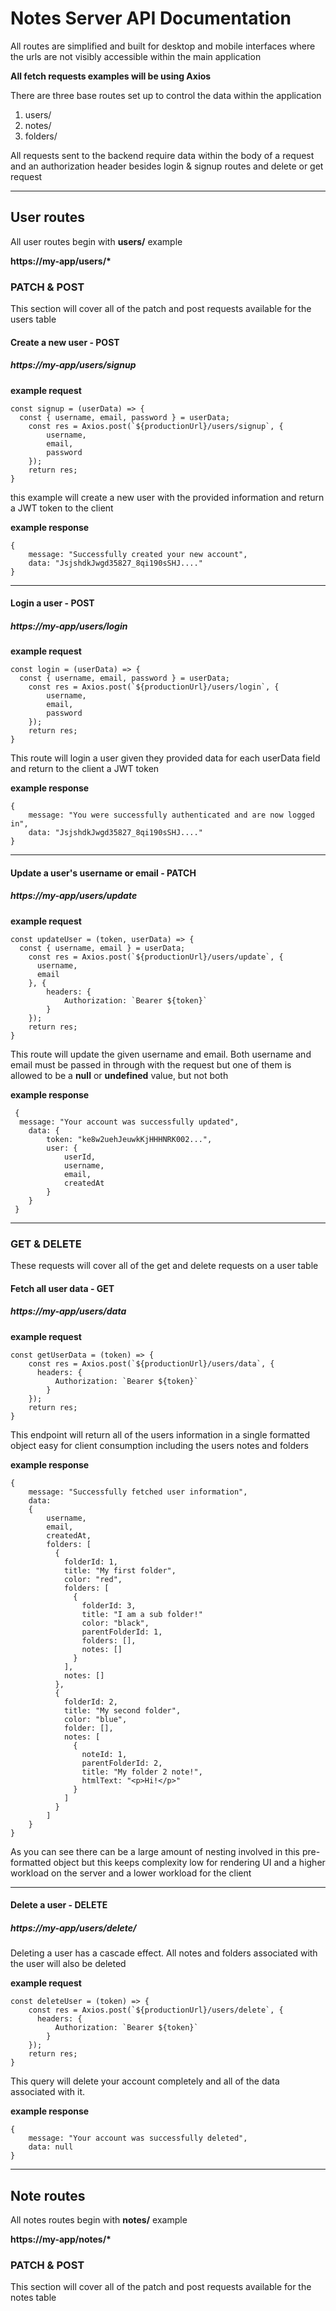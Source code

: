 # Notes Server API Documentation

All routes are simplified and built for desktop and mobile interfaces where the urls are not visibly accessible within the main application

**All fetch requests examples will be using Axios**

There are three base routes set up to control the data within the application

1. users/
2. notes/
3. folders/

All requests sent to the backend require data within the body of a request and an authorization header besides login & signup routes and delete or get request

---

## User routes

All user routes begin with **users/**
example

**https://my-app/users/\***

### PATCH & POST

This section will cover all of the patch and post requests available for the users table

#### Create a new user - POST

##### https://my-app/users/signup

**example request**

```
const signup = (userData) => {
  const { username, email, password } = userData;
	const res = Axios.post(`${productionUrl}/users/signup`, {
		username,
		email,
		password
	});
	return res;
}
```

this example will create a new user with the provided information and return a JWT token to the client

**example response**

```
{
  	message: "Successfully created your new account",
  	data: "JsjshdkJwgd35827_8qi190sSHJ...."
}
```

---

#### Login a user - POST

##### https://my-app/users/login

**example request**

```
const login = (userData) => {
  const { username, email, password } = userData;
	const res = Axios.post(`${productionUrl}/users/login`, {
		username,
		email,
		password
	});
	return res;
}
```

This route will login a user given they provided data for each userData field and return to the client a JWT token

**example response**

```
{
  	message: "You were successfully authenticated and are now logged in",
	data: "JsjshdkJwgd35827_8qi190sSHJ...."
}
```

---

#### Update a user's username or email - PATCH

##### https://my-app/users/update

**example request**

```
const updateUser = (token, userData) => {
  const { username, email } = userData;
	const res = Axios.post(`${productionUrl}/users/update`, {
	  username,
	  email
	}, {
		headers: {
			Authorization: `Bearer ${token}`
		}
	});
	return res;
}
```

This route will update the given username and email. Both username and email must be passed in through with the request but one of them is allowed to be a **null** or **undefined** value, but not both

**example response**

```
 {
  message: "Your account was successfully updated",
 	data: {
		token: "ke8w2uehJeuwkKjHHHNRK002...",
		user: {
			userId,
			username,
			email,
			createdAt
		}
 	}
 }
```

---

### GET & DELETE

These requests will cover all of the get and delete requests on a user table

#### Fetch all user data - GET

##### https://my-app/users/data

**example request**

```
const getUserData = (token) => {
	const res = Axios.post(`${productionUrl}/users/data`, {
	  headers: {
		  Authorization: `Bearer ${token}`
  	    }
	});
	return res;
}
```

This endpoint will return all of the users information in a single formatted object easy for client consumption including the users notes and folders

**example response**

```
{
	message: "Successfully fetched user information",
	data:
	{
		username,
		email,
		createdAt,
		folders: [
		  {
		    folderId: 1,
		  	title: "My first folder",
		  	color: "red",
		  	folders: [
		  	  {
		  	    folderId: 3,
		  	  	title: "I am a sub folder!"
		  	  	color: "black",
		  	  	parentFolderId: 1,
		  	  	folders: [],
		  	  	notes: []
		  	  }
		  	],
		  	notes: []
		  },
		  {
		    folderId: 2,
		  	title: "My second folder",
		  	color: "blue",
		  	folder: [],
		  	notes: [
		  	  {
		  	    noteId: 1,
		  	    parentFolderId: 2,
		  	  	title: "My folder 2 note!",
		  	  	htmlText: "<p>Hi!</p>"
		  	  }
		  	]
		  }
		]
	}
}
```

As you can see there can be a large amount of nesting involved in this pre-formatted object but this keeps complexity low for rendering UI and a higher workload on the server and a lower workload for the client

---

#### Delete a user - DELETE

##### https://my-app/users/delete/

Deleting a user has a cascade effect. All notes and folders associated with the user will also be deleted

**example request**

```
const deleteUser = (token) => {
	const res = Axios.post(`${productionUrl}/users/delete`, {
	  headers: {
		  Authorization: `Bearer ${token}`
  		}
	});
	return res;
}
```

This query will delete your account completely and all of the data associated with it.

**example response**

```
{
	message: "Your account was successfully deleted",
	data: null
}
```

---

## Note routes

All notes routes begin with **notes/**
example

**https://my-app/notes/\***

### PATCH & POST

This section will cover all of the patch and post requests available for the notes table
